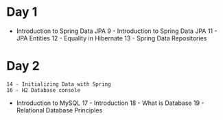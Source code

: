 # Day 1
- Introduction to Spring Data JPA
	9 - Introduction to Spring Data JPA
	11 - JPA Entities
	12 - Equality in Hibernate
	13 - Spring Data Repositories
	
# Day 2
	14 - Initializing Data with Spring
	16 - H2 Database console
- Introduction to MySQL
	17 - Introduction
	18 - What is Database
	19 - Relational Database Principles
	